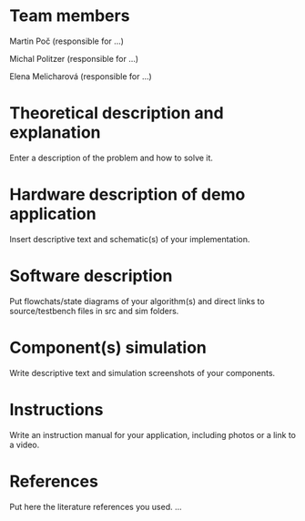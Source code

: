 # Team members

Martin Poč (responsible for ...)

Michal Politzer (responsible for ...)

Elena Melicharová (responsible for ...)


# Theoretical description and explanation
Enter a description of the problem and how to solve it.

# Hardware description of demo application
Insert descriptive text and schematic(s) of your implementation.

# Software description
Put flowchats/state diagrams of your algorithm(s) and direct links to source/testbench files in src and sim folders.

# Component(s) simulation
Write descriptive text and simulation screenshots of your components.

# Instructions
Write an instruction manual for your application, including photos or a link to a video.

# References
Put here the literature references you used.
...
